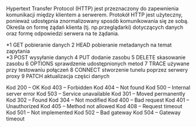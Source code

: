 Hypertext Transfer Protocol (HTTP) jest przeznaczony 
do zapewnienia komunikacji między klientem a serwerem. 
Protokół HTTP jest użyteczny, ponieważ udostępnia 
znormalizowany sposób komunikowania się ze sobą. 
Określa on formę żądań klienta (tj. np.przeglądarki) 
dotyczących danych oraz formę odpowiedzi serwera na 
te żądania.

*1   GET 	pobieranie danych
2   HEAD 	pobieranie metadanych na temat zapytania     
*3 	POST 	wysyłanie danych
4 	PUT 	dodanie zasobu
5 	DELETE 	skasowanie zasobu
6 	OPTIONS sprawdzenie udostępnionych metod
7 	TRACE 	używane przy testowaniu połączeń
8 	CONNECT stworzenie tunelu poprzez serwery proxy
9 	PATCH 	aktualizacja części danych

Kod 200 – OK 
Kod 403 – Forbidden
Kod 404 – Not found
Kod 500 – Internal server error 
Kod 503 – Service unavailable
Kod 301 – Moved permanently
Kod 302 – Found 
Kod 304 – Not modified
Kod 400 – Bad request
Kod 401 – Unauthorized
Kod 405 – Method not allowed
Kod 408 – Request timeout
Kod 501 – Not implemented
Kod 502 – Bad gateway
Kod 504 – Gateway timeout